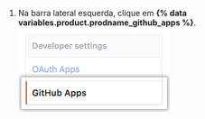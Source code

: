 1. Na barra lateral esquerda, clique em **{% data variables.product.prodname_github_apps %}**. ![{% data variables.product.prodname_github_apps %} settings](/assets/images/help/organizations/github-apps-settings-sidebar.png)
